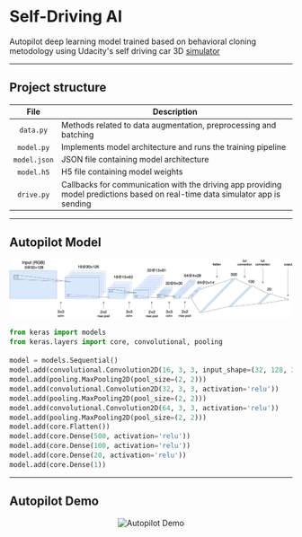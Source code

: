 # Self-Driving AI

Autopilot deep learning model trained based on behavioral cloning metodology using Udacity's self driving car 3D [simulator](https://github.com/udacity/self-driving-car-sim)

---

## Project structure

| File           | Description                                                                                                                    |
| :------------: | ------------------------------------------------------------------------------------------------------------------------------ |
| `data.py`      | Methods related to data augmentation, preprocessing and batching                                                               |
| `model.py`     | Implements model architecture and runs the training pipeline                                                                   |
| `model.json`   | JSON file containing model architecture                                                                                        |
| `model.h5`     | H5 file containing model weights                                                                                               |
| `drive.py`     | Callbacks for communication with the driving app providing model predictions based on real-time data simulator app is sending  |

---

## Autopilot Model 

![](https://github.com/Defaultin/car-autopilot/blob/master/behavioral-cloning-3d/demo/model.png "Model")

```python
from keras import models
from keras.layers import core, convolutional, pooling

model = models.Sequential()
model.add(convolutional.Convolution2D(16, 3, 3, input_shape=(32, 128, 3), activation='relu'))
model.add(pooling.MaxPooling2D(pool_size=(2, 2)))
model.add(convolutional.Convolution2D(32, 3, 3, activation='relu'))
model.add(pooling.MaxPooling2D(pool_size=(2, 2)))
model.add(convolutional.Convolution2D(64, 3, 3, activation='relu'))
model.add(pooling.MaxPooling2D(pool_size=(2, 2)))
model.add(core.Flatten())
model.add(core.Dense(500, activation='relu'))
model.add(core.Dense(100, activation='relu'))
model.add(core.Dense(20, activation='relu'))
model.add(core.Dense(1))
``` 

---

## Autopilot Demo

<p align="center">
  <img src="demo/demo.mp4" alt="Autopilot Demo"/>
</p>
